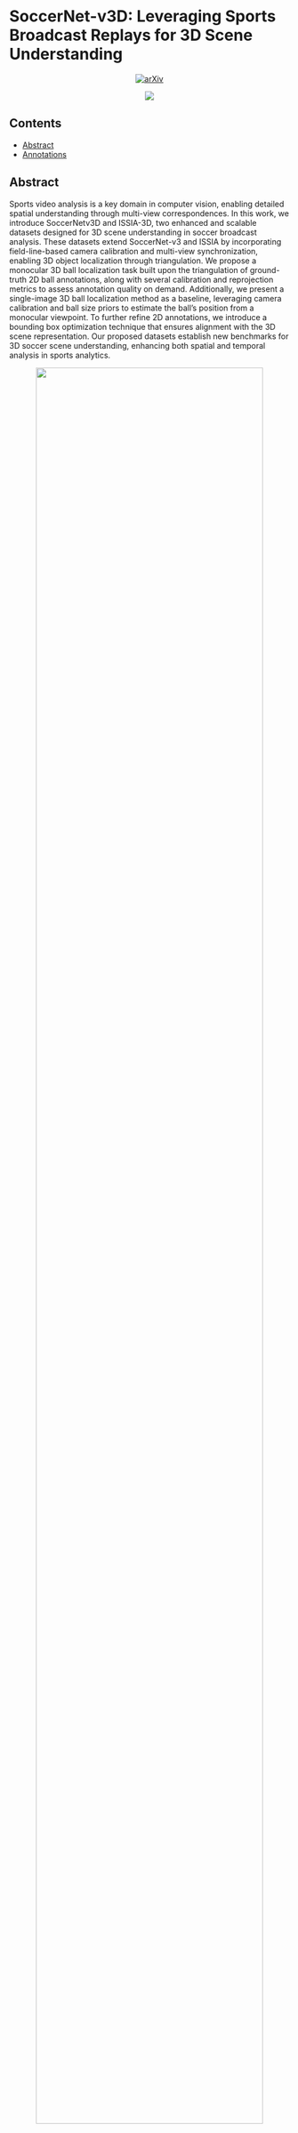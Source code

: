 # SoccerNet-v3D: Leveraging Sports Broadcast Replays for 3D Scene Understanding

<div align="center">

[![arXiv](https://img.shields.io/badge/arXiv-2504.10106-b31b1b.svg?style=for-the-badge)](https://arxiv.org/abs/2504.10106)

![](/figures/pipeline.gif)
</div>

## Contents
- [Abstract](#abstract)
- [Annotations](#annotations)


## Abstract
Sports video analysis is a key domain in computer vision,
enabling detailed spatial understanding through multi-view
correspondences. In this work, we introduce SoccerNetv3D
and ISSIA-3D, two enhanced and scalable datasets
designed for 3D scene understanding in soccer broadcast
analysis. These datasets extend SoccerNet-v3 and ISSIA
by incorporating field-line-based camera calibration and
multi-view synchronization, enabling 3D object localization
through triangulation. We propose a monocular 3D ball localization
task built upon the triangulation of ground-truth
2D ball annotations, along with several calibration and reprojection
metrics to assess annotation quality on demand.
Additionally, we present a single-image 3D ball localization
method as a baseline, leveraging camera calibration and
ball size priors to estimate the ball’s position from a monocular
viewpoint. To further refine 2D annotations, we introduce
a bounding box optimization technique that ensures
alignment with the 3D scene representation. Our proposed
datasets establish new benchmarks for 3D soccer scene understanding,
enhancing both spatial and temporal analysis
in sports analytics.

<p align="center"><img src=/figures/pipeline-1.png  width=90% height=90%></p>
<strong>SoccerNet-v3D dataset generation pipeline</strong>. A main camera frame is paired with its corresponding synchronized replay frames,
where blue dots indicate the original SoccerNet-v3 field-line annotations. The PnLCalib calibration pipeline is used to recover
camera parameters {K,R, t}. Calibration quality is assessed using JaCγ, with a threshold of JaC0.5% = 0.75 to determine whether
frames qualify as part of the multi-view system. Red lines represent the field projection obtained from the estimated calibration. Finally,
2D ball annotations are fused through triangulation to estimate 3D ball positions, while original bounding boxes are optimized to ensure
consistency with the 3D scene, with the original SoccerNet-v3 and optimized bounding boxes represented in red and blue, respectively.


## Annotations
SoccerNet-v3D and ISSIA-3D datasets are built as an extension of the original [SoccerNet-v3](https://github.com/SoccerNet/SoccerNet-v3) and [ISSIA-Soccer](https://pspagnolo.jimdofree.com/download/) datasets, respectively.

Calibration annotations for [SoccerNet-v3D](https://github.com/mguti97/SoccerNet-v3D/releases/download/v1.0.0/SoccerNet-v3D.zip) follow the same folder structure as the original SoccerNet-v3. Therefore, folders can be merged so that each match contains a single generated <strong>Labels-v3D.json</strong> file. The calibration file is structured as follows (only generated information not included in the original SoccerNet-v3 annotations is displayed):

```
Labels-v3D.json
  |-- GameMetadata
  |      |-- reconstructions
  |-- actions
  |      |-- "0.png"
  |      |      |-- imageMetadata
  |      |      |      |-- calibrated_replays # i.e. ["0_0.png", "0_1.png"] calibrated replays associated with the action frame
  |      |      |-- calibration # camera calibration parameters following SoccerNet-calibration format
  |      |      |      |-- pan_degrees
  |      |      |      |-- tilt_degrees
  |      |      |      |-- roll_degrees
  |      |      |      |-- x_focal_length
  |      |      |      |-- y_focal_length
  |      |      |      |-- principal_point
  |      |      |      |-- position_meters
  |      |      |      |-- rotation_matrix
  |      |      |      |-- radial_distortion
  |      |      |      |-- tangential_distortion
  |      |      |      |-- thin_prism_distortion
  |      |      |-- JaC # i.e. Jaccard index for the calibration given different thresholds
  |      |      |      |-- JaC@0.005
  |      |      |      |-- JaC@0.01
  |      |      |      |-- JaC@0.02
  |-- replays
  |      |-- "0_0.png" #same strcuture as action frames
```


